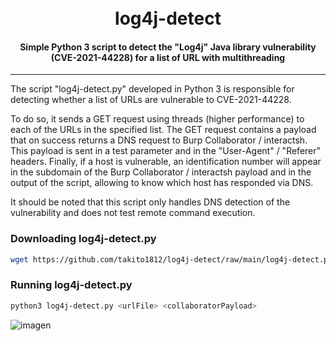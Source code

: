 <h1 align="center">
  <br>
  log4j-detect
</h1>

<h4 align="center">Simple Python 3 script to detect the "Log4j" Java library vulnerability (CVE-2021-44228) for a list of URL with multithreading</h4>

---

The script "log4j-detect.py" developed in Python 3 is responsible for detecting whether a list of URLs are vulnerable to CVE-2021-44228.

To do so, it sends a GET request using threads (higher performance) to each of the URLs in the specified list. The GET request contains a payload that on success returns a DNS request to Burp Collaborator / interactsh. This payload is sent in a test parameter and in the "User-Agent" / "Referer" headers.
Finally, if a host is vulnerable, an identification number will appear in the subdomain of the Burp Collaborator / interactsh payload and in the output of the script, allowing to know which host has responded via DNS.

It should be noted that this script only handles DNS detection of the vulnerability and does not test remote command execution.

### Downloading log4j-detect.py

```sh
wget https://github.com/takito1812/log4j-detect/raw/main/log4j-detect.py
```

### Running log4j-detect.py

```sh
python3 log4j-detect.py <urlFile> <collaboratorPayload>
```

![imagen](https://user-images.githubusercontent.com/56491288/145682480-e38b514b-0768-499b-b5fc-798b764f9a62.png)

